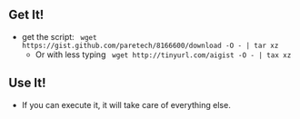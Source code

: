 
## Get It!
- get the script: ` wget https://gist.github.com/paretech/8166600/download -O - | tar xz`
    - Or with less typing ` wget http://tinyurl.com/aigist -O - | tax xz`

## Use It!
 - If you can execute it, it will take care of everything else. 